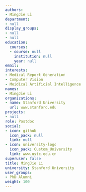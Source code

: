 ```yaml
---
authors:
- MingJie Li
department:
- null
display_groups:
- null
- null
education:
  courses:
  - course: null
    institution: null
    year: null
email: 
interests:
- Medical Report Generation
- Computer Vision
- Meidical Artificial Intelligence
names:
- MingJie Li
organizations:
- name: Stanford University
  url: www.stanford.edu
projects:
- null
role: Postdoc
social:
- icon: github
  icon_pack: null
  link: null
- icon: university-logo
  icon_pack: Custom_University
  link: www.ustc.edu.cn
superuser: false
title: MingJie Li
university: Stanford University
user_groups:
- PhD Alumni
weight: 100
---
```



